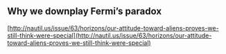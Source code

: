 ## Why we downplay Fermi’s paradox
  
  [http://nautil.us/issue/63/horizons/our-attitude-toward-aliens-proves-we-still-think-were-special](http://nautil.us/issue/63/horizons/our-attitude-toward-aliens-proves-we-still-think-were-special)